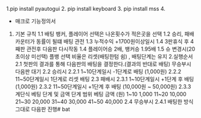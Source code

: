 1.pip install pyautogui
2. pip install keyboard
3. pip install mss
4. 
- 매크로 기능정의서
1. 기본 규칙
  1.1 배팅 뱅커, 플레이어 선택은 나온횟수가 적은곳을 선택
  1.2 승리, 패배 카운터가 동률이 될떄 배팅 관전
  1.3 누적수익 +1700원이상일시 
  1.4 3판휴식 후 4째판 관전후 다음판 다시작동
  1.4 플레이어승 2배, 뱅커승 1.95배
  1.5 슈 변경시(20초이상 미선택) 플뱅 선택 비율은 리셋(배팅한텀 쉼) , 배팅단계는 유지
2.실행순서
  2.1 첫판의 결과를 통해 다음판의 배팅을 결정한다.(결과의 반대로 배팅) 무승부시 다음판 대기
  2.2 승리시 
    2.2.1 1~10단계일시 -1단계로 배팅 (1,000원)
    2.2.2 11~50단계일시 1단계로 리셋 배팅
  2.3 패배시
    2.3.1 1~10단계일시 +1단계 후 배팅 (1,000원)
    2.3.2 11~50단계일시 +1단계 후 배팅 (10,000원 ~ 50,000원)
    2.3.3 계단식 베팅 단계 및 금액
    단계 범위	베팅 금액 (원)
       1~10	1,000
      11~20	10,000
      21~30	20,000
      31~40	30,000
      41~50	40,000
  2.4 무승부시
    2.4.1 배팅한 방식 그대로 다음판 진행#   b a t  
 
